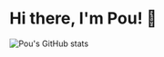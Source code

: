 # Hi there, I'm Pou! 👋
![Pou's GitHub stats](https://github-readme-stats.vercel.app/api?username=Chompou22&show_icons=true&theme=radical)
